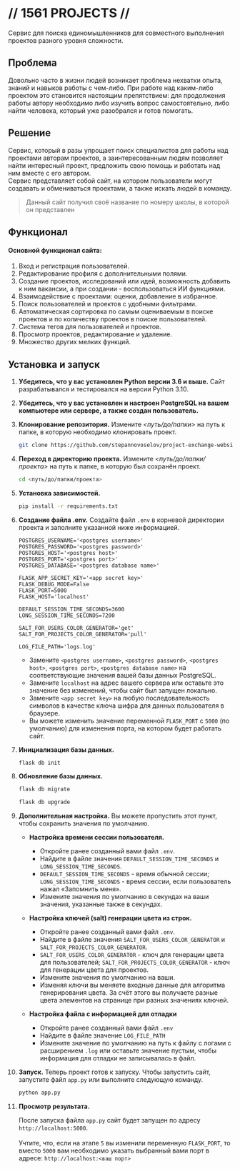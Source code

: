 # // 1561 PROJECTS //
Cервис для поиска единомышленников для совместного выполнения проектов разного уровня сложности.


## Проблема
Довольно часто в жизни людей возникает проблема нехватки опыта, знаний и навыков работы с чем-либо. При работе над каким-либо проектом это становится настоящим препятствием: для продолжения работы автору необходимо либо изучить вопрос самостоятельно, либо найти человека, который уже разобрался и готов помогать.

## Решение
Сервис, который в разы упрощает поиск специалистов для работы над проектами авторам проектов, а заинтересованным людям позволяет найти интересный проект, предложить свою помощь и работать над ним вместе с его автором. 
<br>
Сервис представляет собой сайт, на котором пользователи могут создавать и обмениваться проектами, а также искать людей в команду.

> Данный сайт получил своё название по номеру школы, в которой он представлен

## Функционал
#### Основной функционал сайта:
1. Вход и регистрация пользователей.
2. Редактирование профиля с дополнительными полями.
3. Создание проектов, исследований или идей, возможность добавить к ним вакансии, а при создании - воспользоваться ИИ функциями.
4. Взаимодействие с проектами: оценки, добавление в избранное.
5. Поиск пользователей и проектов с удобными фильтрами.
6. Автоматическая сортировка по самым оцениваемым в поиске проектов и по количеству проектов в поиске пользователей.
7. Система тегов для пользователей и проектов.
8. Просмотр проектов, редактирование и удаление.
9. Множество других мелких функций.


## Установка и запуск

1. **Убедитесь, что у вас установлен Python версии 3.6 и выше.** Сайт разрабатывался и тестировался на версии Python 3.10.
2. **Убедитесь, что у вас установлен и настроен PostgreSQL на вашем компьютере или сервере, а также создан пользователь.**
3. **Клонирование репозитория.** Измените _<путь/до/папки>_ на путь к папке, в которую необходимо клонировать проект.
    
    ```bash
    git clone https://github.com/stepannovoselov/project-exchange-website.git <путь/до/папки>
    ```
4. **Переход в директорию проекта.** Измените _<путь/до/папки/проекта>_ на путь к папке, в которую был сохранён проект.
    
    ```bash
    cd <путь/до/папки/проекта>
   ```
5. **Установка зависимостей.**
    
    ```bash
    pip install -r requirements.txt
    ```
6. **Создание файла .env.** Создайте файл ```.env``` в корневой директории проекта и заполните указанной ниже информацией.

    ```
    POSTGRES_USERNAME='<postgres username>'
    POSTGRES_PASSWORD='<postgres password>'
    POSTGRES_HOST='<postgres host>'
    POSTGRES_PORT='<postgres port>'
    POSTGRES_DATABASE='<postgres database name>'
    
    FLASK_APP_SECRET_KEY='<app secret key>'
    FLASK_DEBUG_MODE=False
    FLASK_PORT=5000
    FLASK_HOST='localhost'
   
    DEFAULT_SESSION_TIME_SECONDS=3600
    LONG_SESSION_TIME_SECONDS=7200
    
    SALT_FOR_USERS_COLOR_GENERATOR='get'
    SALT_FOR_PROJECTS_COLOR_GENERATOR='pull'
   
    LOG_FILE_PATH='logs.log'
    ```
    
    * Замените `<postgres username>`, `<postgres password>`, `<postgres host>`, `<postgres port>`, `<postgres database name>` на соответствующие значения вашей базы данных PostgreSQL.
    * Замените `localhost` на адрес вашего сервера или оставьте это значение без изменений, чтобы сайт был запущен локально.
    * Замените `<app secret key>` на любую последовательность символов в качестве ключа шифра для данных пользователя в браузере.
    * Вы можете изменить значение переменной `FLASK_PORT` с `5000` (по умолчанию) для изменения порта, на котором будет работать сайт.


7. **Инициализация базы данных.**
   
   ```bash
   flask db init
   ```

8. **Обновление базы данных.**
   ```bash
   flask db migrate
   ```
   ```bash
   flask db upgrade
   ```

9. **Дополнительная настройка.** Вы можете пропустить этот пункт, чтобы сохранить значения по умолчанию.
   * **Настройка времени сессии пользователя.**
     * Откройте ранее созданный вами файл `.env`.
     * Найдите в файле значения `DEFAULT_SESSION_TIME_SECONDS` и `LONG_SESSION_TIME_SECONDS`.
     * `DEFAULT_SESSION_TIME_SECONDS` - время обычной сессии; `LONG_SESSION_TIME_SECONDS` - время сессии, если пользователь нажал «Запомнить меня».
     * Измените значения по умолчанию в секундах на ваши значения, указанные также в секундах.
       
   * **Настройка ключей (salt) генерации цвета из строк.**
     * Откройте ранее созданный вами файл `.env`.
     * Найдите в файле значения `SALT_FOR_USERS_COLOR_GENERATOR` и `SALT_FOR_PROJECTS_COLOR_GENERATOR`.
     * `SALT_FOR_USERS_COLOR_GENERATOR` - ключ для генерации цвета для пользователей; `SALT_FOR_PROJECTS_COLOR_GENERATOR` - ключ для генерации цвета для проектов.
     * Измените значения по умолчанию на ваши.
     * Изменяя ключи вы меняете входные данные для алгоритма генерирования цвета. За счёт этого вы получаете разные цвета элементов на странице при разных значениях ключей.
   
   * **Настройка файла с информацией для отладки**
     * Откройте ранее созданный вами файл `.env`
     * Найдите в файле значение `LOG_FILE_PATH`
     * Измените значение по умолчанию на путь к файлу с логами с расширением `.log` или оставьте значение пустым, чтобы информация для отладки не записывалась в файл.


10. **Запуск.** Теперь проект готов к запуску. Чтобы запустить сайт, запустите файл `app.py` или выполните следующую команду.

       ```bash
       python app.py
       ```

11. **Просмотр результата.**
   
       После запуска файла `app.py` сайт будет запущен по адресу `http://localhost:5000`.
       <br><br>
       Учтите, что, если на этапе `5` вы изменили переменную `FLASK_PORT`, то вместо `5000` вам необходимо указать выбранный вами порт в адресе: `http://localhost:<ваш порт>`

